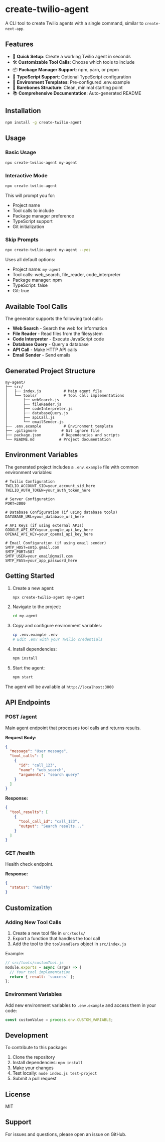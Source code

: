 # create-twilio-agent

A CLI tool to create Twilio agents with a single command, similar to `create-next-app`.

## Features

- 🚀 **Quick Setup**: Create a working Twilio agent in seconds
- 🛠️ **Customizable Tool Calls**: Choose which tools to include
- 📦 **Package Manager Support**: npm, yarn, or pnpm
- 🔧 **TypeScript Support**: Optional TypeScript configuration
- 📝 **Environment Templates**: Pre-configured .env.example
- 🎯 **Barebones Structure**: Clean, minimal starting point
- 📚 **Comprehensive Documentation**: Auto-generated README

## Installation

```bash
npm install -g create-twilio-agent
```

## Usage

### Basic Usage

```bash
npx create-twilio-agent my-agent
```

### Interactive Mode

```bash
npx create-twilio-agent
```

This will prompt you for:
- Project name
- Tool calls to include
- Package manager preference
- TypeScript support
- Git initialization

### Skip Prompts

```bash
npx create-twilio-agent my-agent --yes
```

Uses all default options:
- Project name: `my-agent`
- Tool calls: web_search, file_reader, code_interpreter
- Package manager: npm
- TypeScript: false
- Git: true

## Available Tool Calls

The generator supports the following tool calls:

- **Web Search** - Search the web for information
- **File Reader** - Read files from the filesystem
- **Code Interpreter** - Execute JavaScript code
- **Database Query** - Query a database
- **API Call** - Make HTTP API calls
- **Email Sender** - Send emails

## Generated Project Structure

```
my-agent/
├── src/
│   ├── index.js          # Main agent file
│   └── tools/            # Tool call implementations
│       ├── webSearch.js
│       ├── fileReader.js
│       ├── codeInterpreter.js
│       ├── databaseQuery.js
│       ├── apiCall.js
│       └── emailSender.js
├── .env.example          # Environment template
├── .gitignore           # Git ignore file
├── package.json         # Dependencies and scripts
└── README.md           # Project documentation
```

## Environment Variables

The generated project includes a `.env.example` file with common environment variables:

```env
# Twilio Configuration
TWILIO_ACCOUNT_SID=your_account_sid_here
TWILIO_AUTH_TOKEN=your_auth_token_here

# Server Configuration
PORT=3000

# Database Configuration (if using database tools)
DATABASE_URL=your_database_url_here

# API Keys (if using external APIs)
GOOGLE_API_KEY=your_google_api_key_here
OPENAI_API_KEY=your_openai_api_key_here

# Email Configuration (if using email sender)
SMTP_HOST=smtp.gmail.com
SMTP_PORT=587
SMTP_USER=your_email@gmail.com
SMTP_PASS=your_app_password_here
```

## Getting Started

1. Create a new agent:
   ```bash
   npx create-twilio-agent my-agent
   ```

2. Navigate to the project:
   ```bash
   cd my-agent
   ```

3. Copy and configure environment variables:
   ```bash
   cp .env.example .env
   # Edit .env with your Twilio credentials
   ```

4. Install dependencies:
   ```bash
   npm install
   ```

5. Start the agent:
   ```bash
   npm start
   ```

The agent will be available at `http://localhost:3000`

## API Endpoints

### POST /agent
Main agent endpoint that processes tool calls and returns results.

**Request Body:**
```json
{
  "message": "User message",
  "tool_calls": [
    {
      "id": "call_123",
      "name": "web_search",
      "arguments": "search query"
    }
  ]
}
```

**Response:**
```json
{
  "tool_results": [
    {
      "tool_call_id": "call_123",
      "output": "Search results..."
    }
  ]
}
```

### GET /health
Health check endpoint.

**Response:**
```json
{
  "status": "healthy"
}
```

## Customization

### Adding New Tool Calls

1. Create a new tool file in `src/tools/`
2. Export a function that handles the tool call
3. Add the tool to the `toolHandlers` object in `src/index.js`

Example:
```javascript
// src/tools/customTool.js
module.exports = async (args) => {
  // Your tool implementation
  return { result: 'success' };
};
```

### Environment Variables

Add new environment variables to `.env.example` and access them in your code:

```javascript
const customValue = process.env.CUSTOM_VARIABLE;
```

## Development

To contribute to this package:

1. Clone the repository
2. Install dependencies: `npm install`
3. Make your changes
4. Test locally: `node index.js test-project`
5. Submit a pull request

## License

MIT

## Support

For issues and questions, please open an issue on GitHub.